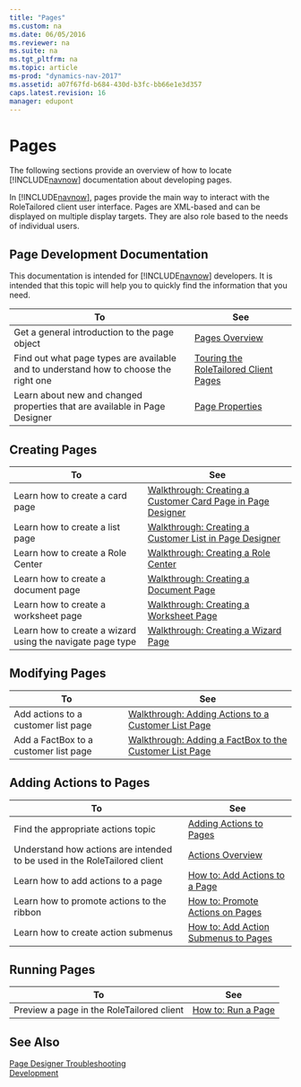 ```yaml
---
title: "Pages"
ms.custom: na
ms.date: 06/05/2016
ms.reviewer: na
ms.suite: na
ms.tgt_pltfrm: na
ms.topic: article
ms-prod: "dynamics-nav-2017"
ms.assetid: a07f67fd-b684-430d-b3fc-bb66e1e3d357
caps.latest.revision: 16
manager: edupont
---
```

# Pages
The following sections provide an overview of how to locate [!INCLUDE[navnow](includes/navnow_md.md)] documentation about developing pages.  
  
 In [!INCLUDE[navnow](includes/navnow_md.md)], pages provide the main way to interact with the RoleTailored client user interface. Pages are XML\-based and can be displayed on multiple display targets. They are also role based to the needs of individual users.  
  
## Page Development Documentation  
 This documentation is intended for [!INCLUDE[navnow](includes/navnow_md.md)] developers. It is intended that this topic will help you to quickly find the information that you need.  
  
|To|See|  
|--------|---------|  
|Get a general introduction to the page object|[Pages Overview](Pages-Overview.md)|  
|Find out what page types are available and to understand how to choose the right one|[Touring the RoleTailored Client Pages](Touring-the-RoleTailored-Client-Pages.md)|  
|Learn about new and changed properties that are available in Page Designer|[Page Properties](Page-Properties.md)|  
  
## Creating Pages  
  
|To|See|  
|--------|---------|  
|Learn how to create a card page|[Walkthrough: Creating a Customer Card Page in Page Designer](../Topic/Walkthrough:%20Creating%20a%20Customer%20Card%20Page%20in%20Page%20Designer.md)|  
|Learn how to create a list page|[Walkthrough: Creating a Customer List in Page Designer](../Topic/Walkthrough:%20Creating%20a%20Customer%20List%20in%20Page%20Designer.md)|  
|Learn how to create a Role Center|[Walkthrough: Creating a Role Center](../Topic/Walkthrough:%20Creating%20a%20Role%20Center.md)|  
|Learn how to create a document page|[Walkthrough: Creating a Document Page](../Topic/Walkthrough:%20Creating%20a%20Document%20Page.md)|  
|Learn how to create a worksheet page|[Walkthrough: Creating a Worksheet Page](../Topic/Walkthrough:%20Creating%20a%20Worksheet%20Page.md)|  
|Learn how to create a wizard using the navigate page type|[Walkthrough: Creating a Wizard Page](../Topic/Walkthrough:%20Creating%20a%20Wizard%20Page.md)|  
  
## Modifying Pages  
  
|To|See|  
|--------|---------|  
|Add actions to a customer list page|[Walkthrough: Adding Actions to a Customer List Page](../Topic/Walkthrough:%20Adding%20Actions%20to%20a%20Customer%20List%20Page.md)|  
|Add a FactBox to a customer list page|[Walkthrough: Adding a FactBox to the Customer List Page](../Topic/Walkthrough:%20Adding%20a%20FactBox%20to%20the%20Customer%20List%20Page.md)|  
  
## Adding Actions to Pages  
  
|To|See|  
|--------|---------|  
|Find the appropriate actions topic|[Adding Actions to Pages](Adding-Actions-to-Pages.md)|  
|Understand how actions are intended to be used in the RoleTailored client|[Actions Overview](Actions-Overview.md)|  
|Learn how to add actions to a page|[How to: Add Actions to a Page](../Topic/How%20to:%20Add%20Actions%20to%20a%20Page.md)|  
|Learn how to promote actions to the ribbon|[How to: Promote Actions on Pages](../Topic/How%20to:%20Promote%20Actions%20on%20Pages.md)|  
|Learn how to create action submenus|[How to: Add Action Submenus to Pages](../Topic/How%20to:%20Add%20Action%20Submenus%20to%20Pages.md)|  
  
## Running Pages  
  
|To|See|  
|--------|---------|  
|Preview a page in the RoleTailored client|[How to: Run a Page](../Topic/How%20to:%20Run%20a%20Page.md)|  
  
## See Also  
 [Page Designer Troubleshooting](Page-Designer-Troubleshooting.md)   
 [Development](Development.md)